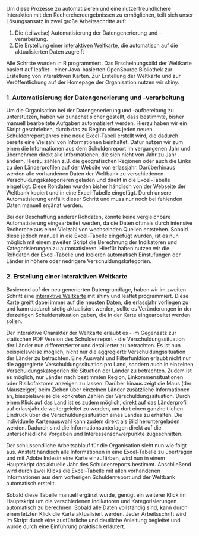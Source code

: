 Um diese Prozesse zu automatisieren und eine nutzerfreundlichere Interaktion mit den Recherchereergebnissen zu ermöglichen, teilt sich unser Lösungsansatz in zwei große Arbeitsschritte auf:

1. Die (teilweise) Automatisierung der Datengenerierung und -verarbeitung.
2. Die Erstellung einer [interaktiven Weltkarte](https://erlassjahr.de/informieren/karte-ueberschuldete-staaten-weltweit/), die automatisch auf die aktualisierten Daten zugreift

Alle Schritte wurden in R programmiert. Das Erscheinungsbild der Weltkarte basiert auf leaflet - einer Java-basierten OpenSource Bibliothek zur Erstellung von interaktiven Karten. Zur Erstellung der Weltkarte und zur Veröffentlichung auf der Homepage der Organisation nutzen wir shiny. 

### 1. Automatisierung der Datengenerierung und -verarbeitung

Um die Organisation bei der Datengenerierung und -aufbereitung zu unterstützen, haben wir zunächst sicher gestellt, dass bestimmte, bisher manuell bearbeitete Aufgaben automatisiert werden. Hierzu haben wir ein Skript geschrieben, durch das zu Beginn eines jeden neuen Schuldenreportjahres eine neue Excel-Tabell erstellt wird, die dadurch bereits eine Vielzahl von Informationen beinhaltet. Dafür nutzen wir zum einen die Informationen aus dem Schuldenreport im vergangenen Jahr und übernehmen direkt alle Informationen, die sich nicht von Jahr zu Jahr ändern. Hierzu zählen z.B. die geografischen Regionen oder auch die Links zu den Länderprofilen auf der Website von erlassjahr. Darüberhinaus werden alle vorhandenen Daten der Weltbank zu verschiedenen Verschuldungskategorieren geladen und direkt in die Excel-Tabelle eingefügt. Diese Rohdaten wurden bisher händisch von der Webseite der Weltbank kopiert und in eine Excel-Tabelle eingefügt. Durch unsere Automatisierung entfällt dieser Schritt und muss nur noch bei fehlenden Daten manuell ergänzt werden.


Bei der Beschaffung anderer Rohdaten, konnte keine vergleichbare Automatisierung eingearbeitet werden, da die Daten oftmals durch intensive Recherche aus einer Vielzahl von wechselnden Quellen entstehen. Sobald diese jedoch manuell in die Excel-Tabelle eingefügt wurden, ist es nun möglich mit einem zweiten Skript die Berechnung der Indikatoren und Kategorisierungen zu automatisieren. Hierfür haben nutzen wir die Rohdaten der Excel-Tabelle und kreieren automatisch Einstufungen der Länder in höhere oder nedrigere Verschuldungskategorien. 

### 2. Erstellung einer interaktiven Weltkarte

Basierend auf der neu generierten Datengrundlage, haben wir im zweiten Schritt eine [interaktive Weltkarte](https://erlassjahr.de/informieren/karte-ueberschuldete-staaten-weltweit/) mit shiny und leaflet programmiert. Diese Karte greift dabei immer auf die neusten Daten, die erlassjahr vorliegen zu und kann dadurch stetig aktualisiert werden, sollte es Veränderungen in der derzeitigen Schuldensituation geben, die in der Karte eingearbeitet werden sollen.


Der interaktive Charakter der Weltkarte erlaubt es - im Gegensatz zur statischen PDF Version des Schuldenreport - die Verschuldungssituation der Länder nun differenzierter und detailierter zu betrachten. Es ist nun beispielsweise möglich, nicht nur die aggregierte Verschuldungssituation der Länder zu betrachten. Eine Auswahl und Filterfunktion erlaubt nicht nur die aggregierte Verschuldungssituation pro Land, sondern auch in einzelnen Verschuldungskategorien die Situation der Länder zu betrachten. Zudem ist es möglich, nur Länder nach bestimmten Region, Einkommensituationen oder Risikofaktoren anzeigen zu lassen. Darüber hinaus zeigt die Maus (der Mauszeiger) beim Ziehen über einzelnen Länder zusätzliche Informationen an, biespielsweise die konkreten Zahlen der Verschuldungssituation. Durch einen Klick auf das Land ist es zudem möglich, direkt auf das Länderprofil auf erlassjahr.de weitergeleitet zu werden, um dort einen ganzheitlichen Eindruck über die Verschuldungssituation eines Landes zu erhalten. Die individuelle Kartenauswahl kann zudem direkt als Bild heruntergeladen werden. Dadurch sind die Informationsunterlagen direkt auf die unterschiedliche Vorgaben und Interessenschwerpunkte zugeschnitten.


Der schlussendliche Arbeitsablauf für die Organisation sieht nun wie folgt aus. Anstatt händisch alle Informationen in eine Excel-Tabelle zu übertragen und mit Adobe Indesin eine Karte einzufärben, wird nun in einem Hauptskript das aktuelle Jahr des Schuldenreports bestimmt. Anschließend wird durch zwei Klicks die Excel-Tabelle mit allen vorhandenen Informationen aus dem vorherigen Schuldenreport und der Weltbank automatisch erstellt.


Sobald diese Tabelle manuell ergänzt wurde, genügt ein weiterer Klick im Hauptskript um die verschiedenen Indikatoren und Kategorisierungen automatisch zu berechnen. Sobald alle Daten vollständig sind, kann durch einen letzten Klick die Karte aktualisiert werden. Jeder Arbeitsschritt wird im Skript durch eine ausführliche und deutliche Anleitung begleitet und wurde durch eine Einführung praktisch erläutert.
